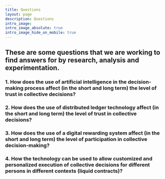 ```yaml
---
title: Questions
layout: page
description: Questions
intro_image:
intro_image_absolute: true
intro_image_hide_on_mobile: true
---
```


## These are some questions that we are working to find answers for by research, analysis and experimentation.

### 1. How does the use of **artificial intelligence** in the decision-making process affect (in the short and long term) the level of trust in collective decisions?

### 2. How does the use of **distributed ledger** technology affect (in the short and long term) the level of trust in collective decisions?

### 3. How does the use of a **digital rewarding system** affect (in the short and long term) the level of participation in collective decision-making?

### 4. How the technology can be used to allow customized and personalized execution of collective decisions for different persons in different contexts (**liquid contracts**)?


